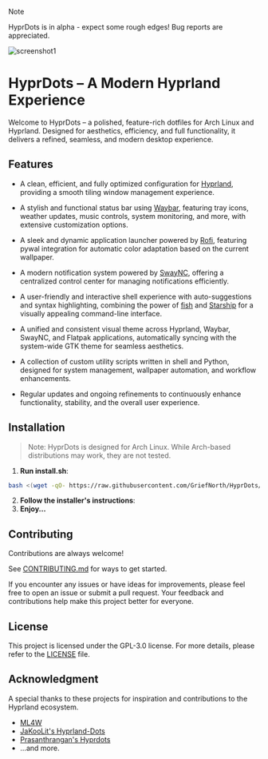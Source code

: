 > [!NOTE]
> HyprDots is in alpha - expect some rough edges! Bug reports are appreciated.

![screenshot1](https://github.com/sbalghari/HyprDots/blob/main/assets/s1.png)

# HyprDots – A Modern Hyprland Experience

Welcome to HyprDots – a polished, feature-rich dotfiles for Arch Linux and Hyprland. Designed for aesthetics, efficiency, and full functionality, it delivers a refined, seamless, and modern desktop experience.

## Features

- A clean, efficient, and fully optimized configuration for [Hyprland](https://github.com/vaxerski/hyprland), providing a smooth tiling window management experience.

- A stylish and functional status bar using [Waybar](https://github.com/Alexays/Waybar), featuring tray icons, weather updates, music controls, system monitoring, and more, with extensive customization options.

- A sleek and dynamic application launcher powered by [Rofi](https://github.com/davatorium/rofi), featuring pywal integration for automatic color adaptation based on the current wallpaper.

- A modern notification system powered by [SwayNC](https://github.com/ErikReider/SwayNotificationCenter), offering a centralized control center for managing notifications efficiently.

- A user-friendly and interactive shell experience with auto-suggestions and syntax highlighting, combining the power of [fish](https://fishshell.com/) and [Starship](https://github.com/starship/starship) for a visually appealing command-line interface.

- A unified and consistent visual theme across Hyprland, Waybar, SwayNC, and Flatpak applications, automatically syncing with the system-wide GTK theme for seamless aesthetics.

- A collection of custom utility scripts written in shell and Python, designed for system management, wallpaper automation, and workflow enhancements.

- Regular updates and ongoing refinements to continuously enhance functionality, stability, and the overall user experience.

## Installation

> Note: HyprDots is designed for Arch Linux. While Arch-based distributions may work, they are not tested.

1. **Run install.sh**:

```bash
bash <(wget -qO- https://raw.githubusercontent.com/GriefNorth/HyprDots/main/install.sh)
```

2. **Follow the installer's instructions**:
3. **Enjoy...**

## Contributing

Contributions are always welcome!

See [CONTRIBUTING.md](https://github.com/sbalghari/HyprDots/blob/main/CONTRIBUTING.md) for ways to get started.

If you encounter any issues or have ideas for improvements, please feel free to open an issue or submit a pull request. Your feedback and contributions help make this project better for everyone.

## License

This project is licensed under the GPL-3.0 license. For more details, please refer to the [LICENSE](https://github.com/sbalghari/HyprDots/blob/main/LICENSE) file.

## Acknowledgment

A special thanks to these projects for inspiration and contributions to the Hyprland ecosystem.

- [ML4W](https://github.com/mylinuxforwork/dotfiles)
- [JaKooLit's Hyprland-Dots](https://github.com/JaKooLit/Hyprland-Dots)
- [Prasanthrangan's Hyprdots](https://github.com/prasanthrangan/hyprdots)
- ...and more.
